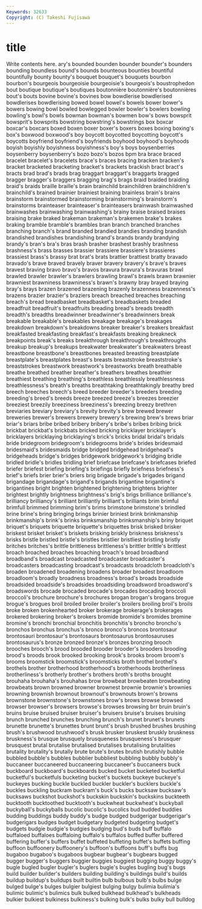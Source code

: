 ```yaml
---
Keywords: 32633 
Copyright: (C) Takeshi Fujisawa
---
```


# title

Write contents here.
ary's bounded bounden bounder bounder's bounders bounding boundless bound's
bounds bounteous bounties bountiful bountifully bounty bounty's bouquet bouquet's bouquets
bourbon bourbon's bourgeois bourgeoisie bourgeoisie's bourgeois's boustrophedon bout boutique boutique's
boutiques boutonnière boutonnière's boutonnières bout's bouts bovine bovine's bovines bow
bowdlerise bowdlerised bowdlerises bowdlerising bowed bowel bowel's bowels bower bower's
bowers bowing bowl bowled bowlegged bowler bowler's bowlers bowling bowling's
bowl's bowls bowman bowman's bowmen bow's bows bowsprit bowsprit's bowsprits
bowstring bowstring's bowstrings box boxcar boxcar's boxcars boxed boxen boxer
boxer's boxers boxes boxing boxing's box's boxwood boxwood's boy boycott
boycotted boycotting boycott's boycotts boyfriend boyfriend's boyfriends boyhood boyhood's boyhoods
boyish boyishly boyishness boyishness's boy's boys boysenberries boysenberry boysenberry's bozo
bozo's bozos bpm bra brace braced bracelet bracelet's bracelets brace's
braces bracing bracken bracken's bracket bracketed bracketing bracket's brackets brackish
bract bract's bracts brad brad's brads brag braggart braggart's braggarts
bragged bragger bragger's braggers bragging brag's brags braid braided braiding
braid's braids braille braille's brain brainchild brainchildren brainchildren's brainchild's brained
brainier brainiest braining brainless brain's brains brainstorm brainstormed brainstorming brainstorming's
brainstorm's brainstorms brainteaser brainteaser's brainteasers brainwash brainwashed brainwashes brainwashing brainwashing's
brainy braise braised braises braising brake braked brakeman brakeman's brakemen
brake's brakes braking bramble bramble's brambles bran branch branched branches
branching branch's brand branded brandied brandies branding brandish brandished brandishes
brandishing brand's brands brandy brandying brandy's bran's bra's bras brash
brasher brashest brashly brashness brashness's brass brasses brassier brassiere brassiere's
brassieres brassiest brass's brassy brat brat's brats brattier brattiest bratty
bravado bravado's brave braved bravely braver bravery bravery's brave's braves
bravest braving bravo bravo's bravos bravura bravura's bravuras brawl brawled
brawler brawler's brawlers brawling brawl's brawls brawn brawnier brawniest brawniness
brawniness's brawn's brawny bray brayed braying bray's brays brazen brazened
brazening brazenly brazenness brazenness's brazens brazier brazier's braziers breach breached
breaches breaching breach's bread breadbasket breadbasket's breadbaskets breaded breadfruit breadfruit's
breadfruits breading bread's breads breadth breadth's breadths breadwinner breadwinner's breadwinners
break breakable breakable's breakables breakage breakage's breakages breakdown breakdown's breakdowns
breaker breaker's breakers breakfast breakfasted breakfasting breakfast's breakfasts breaking breakneck
breakpoints break's breaks breakthrough breakthrough's breakthroughs breakup breakup's breakups breakwater
breakwater's breakwaters breast breastbone breastbone's breastbones breasted breasting breastplate breastplate's
breastplates breast's breasts breaststroke breaststroke's breaststrokes breastwork breastwork's breastworks breath
breathable breathe breathed breather breather's breathers breathes breathier breathiest breathing
breathing's breathless breathlessly breathlessness breathlessness's breath's breaths breathtaking breathtakingly breathy
bred breech breeches breech's breed breeder breeder's breeders breeding breeding's
breed's breeds breeze breezed breeze's breezes breezier breeziest breezily breeziness
breeziness's breezing breezy brethren breviaries breviary breviary's brevity brevity's brew
brewed brewer breweries brewer's brewers brewery brewery's brewing brew's brews
briar briar's briars bribe bribed bribery bribery's bribe's bribes bribing
brick brickbat brickbat's brickbats bricked bricking bricklayer bricklayer's bricklayers bricklaying
bricklaying's brick's bricks bridal bridal's bridals bride bridegroom bridegroom's bridegrooms
bride's brides bridesmaid bridesmaid's bridesmaids bridge bridged bridgehead bridgehead's bridgeheads
bridge's bridges bridgework bridgework's bridging bridle bridled bridle's bridles bridling
brief briefcase briefcase's briefcases briefed briefer briefest briefing briefing's briefings
briefly briefness briefness's brief's briefs brier brier's briers brig brigade
brigade's brigades brigand brigandage brigandage's brigand's brigands brigantine brigantine's brigantines
bright brighten brightened brightening brightens brighter brightest brightly brightness brightness's
brig's brigs brilliance brilliance's brilliancy brilliancy's brilliant brilliantly brilliant's brilliants
brim brimful brimfull brimmed brimming brim's brims brimstone brimstone's brindled
brine brine's bring bringing brings brinier briniest brink brinkmanship brinkmanship's
brink's brinks brinksmanship brinksmanship's briny briquet briquet's briquets briquette briquette's
briquettes brisk brisked brisker briskest brisket brisket's briskets brisking briskly
briskness briskness's brisks bristle bristled bristle's bristles bristlier bristliest bristling
bristly britches britches's brittle brittleness brittleness's brittler brittle's brittlest broach
broached broaches broaching broach's broad broadband broadband's broadcast broadcasted broadcaster
broadcaster's broadcasters broadcasting broadcast's broadcasts broadcloth broadcloth's broaden broadened broadening
broadens broader broadest broadloom broadloom's broadly broadness broadness's broad's broads
broadside broadsided broadside's broadsides broadsiding broadsword broadsword's broadswords brocade brocaded
brocade's brocades brocading broccoli broccoli's brochure brochure's brochures brogan brogan's
brogans brogue brogue's brogues broil broiled broiler broiler's broilers broiling
broil's broils broke broken brokenhearted broker brokerage brokerage's brokerages brokered
brokering broker's brokers bromide bromide's bromides bromine bromine's bronchi bronchial
bronchitis bronchitis's broncho broncho's bronchos bronchus bronchus's bronco bronco's broncos
brontosaur brontosauri brontosaur's brontosaurs brontosaurus brontosauruses brontosaurus's bronze bronzed bronze's
bronzes bronzing brooch brooches brooch's brood brooded brooder brooder's brooders
brooding brood's broods brook brooked brooking brook's brooks broom broom's
brooms broomstick broomstick's broomsticks broth brothel brothel's brothels brother brotherhood
brotherhood's brotherhoods brotherliness brotherliness's brotherly brother's brothers broth's broths brought
brouhaha brouhaha's brouhahas brow browbeat browbeaten browbeating browbeats brown browned
browner brownest brownie brownie's brownies browning brownish brownout brownout's brownouts
brown's browns brownstone brownstone's brownstones brow's brows browse browsed browser
browser's browsers browse's browses browsing brr bruin bruin's bruins bruise
bruised bruiser bruiser's bruisers bruise's bruises bruising brunch brunched brunches
brunching brunch's brunet brunet's brunets brunette brunette's brunettes brunt brunt's
brush brushed brushes brushing brush's brushwood brushwood's brusk brusker bruskest
bruskly bruskness bruskness's brusque brusquely brusqueness brusqueness's brusquer brusquest brutal
brutalise brutalised brutalises brutalising brutalities brutality brutality's brutally brute brute's
brutes brutish brutishly bubble bubbled bubble's bubbles bubblier bubbliest bubbling
bubbly bubbly's buccaneer buccaneered buccaneering buccaneer's buccaneers buck buckboard buckboard's
buckboards bucked bucket bucketed bucketful bucketful's bucketfuls bucketing bucket's buckets
buckeye buckeye's buckeyes bucking buckle buckled buckler buckler's bucklers buckle's
buckles buckling buckram buckram's buck's bucks bucksaw bucksaw's bucksaws buckshot
buckshot's buckskin buckskin's buckskins buckteeth bucktooth bucktoothed bucktooth's buckwheat buckwheat's
buckyball buckyball's buckyballs bucolic bucolic's bucolics bud budded buddies budding
buddings buddy buddy's budge budged budgerigar budgerigar's budgerigars budges budget
budgetary budgeted budgeting budget's budgets budgie budgie's budgies budging bud's
buds buff buffalo buffaloed buffaloes buffaloing buffalo's buffalos buffed buffer
buffered buffering buffer's buffers buffet buffeted buffeting buffet's buffets buffing
buffoon buffoonery buffoonery's buffoon's buffoons buff's buffs bug bugaboo bugaboo's
bugaboos bugbear bugbear's bugbears bugged bugger bugger's buggers buggier buggies
buggiest bugging buggy buggy's bugle bugled bugler bugler's buglers bugle's
bugles bugling bug's bugs build builder builder's builders building building's
buildings build's builds buildup buildup's buildups built builtin bulb bulbous
bulb's bulbs bulge bulged bulge's bulges bulgier bulgiest bulging bulgy
bulimia bulimia's bulimic bulimic's bulimics bulk bulked bulkhead bulkhead's bulkheads
bulkier bulkiest bulkiness bulkiness's bulking bulk's bulks bulky bull bulldog
